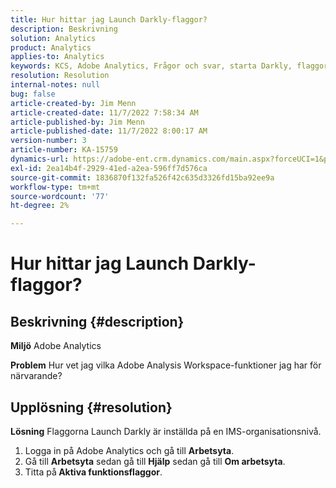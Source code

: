```yaml
---
title: Hur hittar jag Launch Darkly-flaggor?
description: Beskrivning
solution: Analytics
product: Analytics
applies-to: Analytics
keywords: KCS, Adobe Analytics, Frågor och svar, starta Darkly, flaggor
resolution: Resolution
internal-notes: null
bug: false
article-created-by: Jim Menn
article-created-date: 11/7/2022 7:58:34 AM
article-published-by: Jim Menn
article-published-date: 11/7/2022 8:00:17 AM
version-number: 3
article-number: KA-15759
dynamics-url: https://adobe-ent.crm.dynamics.com/main.aspx?forceUCI=1&pagetype=entityrecord&etn=knowledgearticle&id=0b8172f4-715e-ed11-9561-6045bd0065f9
exl-id: 2ea14b4f-2929-41ed-a2ea-596ff7d576ca
source-git-commit: 1836870f132fa526f42c635d3326fd15ba92ee9a
workflow-type: tm+mt
source-wordcount: '77'
ht-degree: 2%

---
```


# Hur hittar jag Launch Darkly-flaggor?

## Beskrivning {#description}


<b>Miljö</b>
Adobe Analytics

<b>Problem</b>
Hur vet jag vilka Adobe Analysis Workspace-funktioner jag har för närvarande?


## Upplösning {#resolution}


<b>Lösning</b>
Flaggorna Launch Darkly är inställda på en IMS-organisationsnivå.

1. Logga in på Adobe Analytics och gå till <b>Arbetsyta</b>.
2. Gå till <b>Arbetsyta</b> sedan gå till <b>Hjälp</b> sedan gå till <b>Om arbetsyta</b>.
3. Titta på<b> Aktiva funktionsflaggor</b>.
